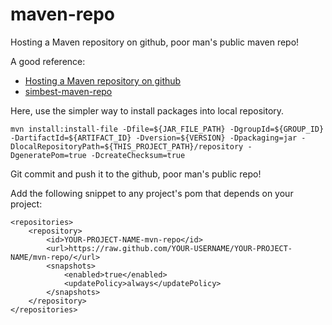 # maven-repo
Hosting a Maven repository on github, poor man's public maven repo!

A good reference:

- [Hosting a Maven repository on github](http://stackoverflow.com/questions/14013644/hosting-a-maven-repository-on-github)
- [simbest-maven-repo](https://github.com/simbest/simbest-maven-repo)

Here, use the simpler way to install packages into local repository.

```
mvn install:install-file -Dfile=${JAR_FILE_PATH} -DgroupId=${GROUP_ID} -DartifactId=${ARTIFACT_ID} -Dversion=${VERSION} -Dpackaging=jar -DlocalRepositoryPath=${THIS_PROJECT_PATH}/repository -DgeneratePom=true -DcreateChecksum=true
```

Git commit and push it to the github, poor man's public repo!

Add the following snippet to any project's pom that depends on your project:
```
<repositories>
    <repository>
        <id>YOUR-PROJECT-NAME-mvn-repo</id>
        <url>https://raw.github.com/YOUR-USERNAME/YOUR-PROJECT-NAME/mvn-repo/</url>
        <snapshots>
            <enabled>true</enabled>
            <updatePolicy>always</updatePolicy>
        </snapshots>
    </repository>
</repositories>
```
